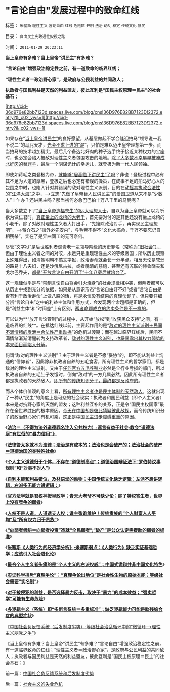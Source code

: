 # &quot;言论自由&quot;发展过程中的致命红线

标签： `米塞斯` `理性主义` `言论自由` `红线` `危险区` `开明` `法治` `动乱` `稳定` `传统文化` `暴民` 

目录： `自由民主宪政通往奴役之路`

时间： `2011-01-29 20:23:11`

**当上皇帝有多难？当上皇帝“讲民主”有多难？**

**“言论自由”增强政治稳定性之前，有一道致命的临界红线；**

**“理性主义者＝政治野心家”，是政府与公民利益的共同敌人；**

**执政者与国民利益是天然的利益盟友，彼此互利是“国民主权原理＝民主”的社会基石；**

[http://cid-36d976e82bb7123d.spaces.live.com/blog/cns!36D976E82BB7123D!2372.entry?&_c02_vws=1](http://cid-36d976e82bb7123d.spaces.live.com/blog/cns!36D976E82BB7123D!2372.entry?&_c02_vws=1)

如果存在“[当上皇帝讲民主”](http://cid-36d976e82bb7123d.spaces.live.com/blog/cns!36D976E82BB7123D!921.entry)的良好愿望，从基层做起不学会逢迎拍马“领导说一我不说二”的马屁天才，[光会不求上进的“混](../../../2009/12/2/混！中庸之道的策源地.md)”，只怕是难以迈出皇帝理想第一步。而当拍马的技术越加精尖，最后几个备选北奸肉的种子选手终于接近某种权力的宝座时，也必定会陷入被敌对理性主义者包围攻击的境地。[除了大多数不幸早早被腌成北奸肉的替罪羊](../../../2009/6/29/光头党打手小心荣升天国北王讳昌辉尊位.md)，最后一个阴谋诡计的幸运儿，就登极为新一代人民领袖。

即使如蒋毛之类登极为帝，[就能够“居高临下讲民主”了吗](../../../2010/11/3/政治改革千万不要冒进，否则会乱！.md)？非也！登极过程中必有其不足为人道的厚黑，登极之后也必定有错误的操策，在成事不足的拍马好心人的包围之中时，也陷入针对其错误的敌对理性主义派别，目的在[动摇其执政合法性的“汪洋大海”](http://blog.sina.com.cn/s/blog_5563a64d0100d4iq.html)之中，——>立志“先做了皇帝替人民讲民主”的爱国卫道从来不是“少数人”！乍办？还讲民主吗？那当初何必急巴巴拍十万八千里的马屁呢？

当大多数立下了[“当上皇帝造福苍生”的远大理想人士](../../../2010/8/2/哲人王的政治野心.md)，自以为当上皇帝就可以为所欲为做仁君时，[真正坐上的龙椅的大老千](../../../2011/1/18/欲求无私大帝，将获一代老千.md)，首先要对付的是其他还没有坐上龙椅的小老千。除了对敌对理性主义者大打出手，“先攘除政治对手，再实现民主理想吧”，——>蒋介石之“攘外必先安内”，与毛帝不得不“文化大搞命，千万不要忘记自相残杀”，实在了是异曲同工的无可奈何。

尽管“文字狱”是后世胜利者谴责老一辈领导阶级的历史罪名（[常称为“旧社会”），](../../../2010/10/29/“旧社会”未必真的腐败黑暗；.md)但由于理性主义者之间的对咬，永远只是重现理性主义的等级帝国；所以历史观察上殊难得出，如清朝明朝不搞文字狱，政治寿命就会长一分半点。相反无论是软弱的路易十八夫妇，还是沙俄尼古拉，或者晚清的慈禧，甚至还有苏联的赫鲁晓夫和戈尔巴乔夫，[都是“开放言论自由开明了”十年八载后就垮台了](../../../2010/12/20/“开明专制”不可能长期稳定.md)。

这一规律似乎是与“[禁制言论自由将会引火烧身](../../../2009/5/5/控制舆论，等于引火烧身.md)”的社会规律相冲突，但两者都可以从历史中找到充分的依据，如果是从意识形态“言论自由好不好”或者“言论自由是否有利于政治寿命”上做八股的话，[将是永恒没有结果的真理命题了](../../../2011/1/22/科学是真理的天敌,实证无所谓真理.md)。但只要仔细分辨“言论自由”之中的利益主体和作用方式，会发现两个命题都是正确的，但是“利益主体”和“时间差”上有区别，[两者命题成立的约束条件是不一样的](../../../2009/11/18/绝对的真理之大尾巴狼定律.md)。

可以认为**“放开言论管制”的过程中，从开始“放松”到“收获民众支持”之间，有一道临界的红线**。在抵达红线以前，主要起作用的是“[敌对的理性主义派别＋民间不满情绪的发泄＝合法性严重动摇](../../../2010/12/12/不要一味指责政府.md)”的危机过渡期；而在越过临界红线后，民间不满情绪渐渐清醒转为支持改革者，[敌对的理性主义派别，也将暴露出其权力弱势的本来面目而陷入分解](http://hi.baidu.com/darthchn/blog/item/0c1a63b59081627a8bd4b2bc.html)。

何谓“敌对的理性主义派别”？由于理性主义者是不愿“妥协”的，即不能从利益上沟通的“信仰者”，因此除非执政者自养的五毛食客，所有理性主义的哲学家们，都是敌对的理性主义派别。又由于[任何官方五毛养殖业](../../../2010/1/13/五毛就业是个技术活.md)必然是全行业亏损的部门，所以执政者自养的五毛肚子发饿时，倒向“敌对”的一方几属必然。因此所有理性主义者都是执政者的天然敌人，[即所有的传统知识分子，最终都是反政府的](../../../2009/9/26/社会进步从“有私”做起.md)。

而从个体价值观的意义上看，[所有理性主义者也是民主体制的天然敌人](../../../2010/10/18/世界上没有“右派”的哲学家.md)。这就出现了一种从“民主”的角度上是可悲的社会现实：执政者和国民利益（即个人主义者）本来是对抗野心家的天然的盟友；这种利益互补的关系，正是令“国民主权国家”最终在全世界胜出的根本原因。[今天在中国却是彼此猜疑彼此敌视](../../../2010/7/22/想学会批评，就不要发泄.md)，而令传统知识分子的政治野心家们有机可乘，这正是[中国民主进步障碍重重](../../../2010/1/14/中国传统文化不相容于民主社会的两种价值观.md)的原因。

《[**法治＝（不得为法外道德罪名注入公共权力）;谣言有益于社会;教会“道德法庭”有世俗的“暴力信用”》**](../../../2011/1/24/什么是法治？中世纪道德法庭公信力何来？.md)

《[**法律管太多就不为法律；法治是有成本的；法治也是会破产的；法治社会的破产＝道德治国的类种姓社会**](../../../2011/1/24/法治是有成本的；法治也是会破产的.md)》

《[**个人主义道德归于个体，不存在“道德制高点”；道德治国辩证法下“罗伯特议事规则”和“对事不对人”**](../../../2011/1/25/有中国特色的“罗伯特议事规则”和“对事不对人”.md)》

《[**自利本能和利益错位，及林语堂的动物；中国传统文化缺乏逻辑：左派不想讲逻辑，右派多无能力讲逻辑；**](../../../2011/1/26/传统文化缺乏逻辑，和利益错位.md)》

《[**官方法学就是君权神授皇政学；青天大老爷不可缺少论；除了特权寄生者，世界上没有竞争的弱者**](../../../2011/1/26/君权神授“向弱者倾斜”和绝对的弱者.md)》

《[**人权不是人道，人道透支人权；谁主张谁维护！传统贵族的“个人财富人人平均”及“所有权力归于贵族”**](../../../2011/1/26/人权不是人道，人道透支人权.md)》

《[**“向弱者倾斜＝向弱者投资”造就“全民弱者”;“破产”是公众认定需援助的弱者的标准**](../../../2011/1/27/“向弱者倾斜＝向弱者投资”造就“全民弱者”.md)》

《[**米塞斯《人类行为的经济学分析》;米塞斯弱点；《人类行为》缺乏实证基础哲学；应该引入社会进化论**](../../../2011/1/27/米塞斯《人类行为的经济学分析》的分析.md)》

《[**最令个人主义者头痛的是“个人主义的右派权威”；中国式诡辩并非中国文化特色**](../../../2011/1/27/“发现”了奥地利学派和米塞斯及哈耶克.md)》

《[**实证科学排斥“真理争论”；“真理争论出地位”是社会性生物的原始本能；等级社会需要“实名制”**](../../../2011/1/28/等级社会需要“实名制”.md)》

《[**对于被侵犯的利益，是否选择暴力反击，取决于“暴力”的成本效益；“强卖哲学”可能有生命危险**](../../../2011/1/28/“强卖哲学”可能有生命危险.md)》

《[**多逻辑主义（系统）即“多断言系统＝多重标准”；缺乏逻辑能力可能是脑残综合症的典型症状**](../../../2011/1/28/缺乏逻辑能力可能是脑残综合症的典型症状.md)》

《[中国社会负反馈系统（后发制度劣势）;等级社会治乱循环中的“微循环——>理性主义朋党之争”](../../../2011/1/29/中国社会负反馈系统和后发制度劣势.md)》

《当上皇帝有多难？当上皇帝“讲民主”有多难？“言论自由”增强政治稳定性之前，有一道临界致命的红线；“理性主义者＝政治野心家”，是政府与公民利益的共同敌人；执政者与国民利益是天然的利益盟友，彼此互利是“国民主权原理＝民主”的社会基石；》



前一篇：[中国社会负反馈系统和后发制度劣势](../../../2011/1/29/中国社会负反馈系统和后发制度劣势.md)

后一篇：[社会主义的失业危机](../../../2011/1/29/社会主义的失业危机.md)